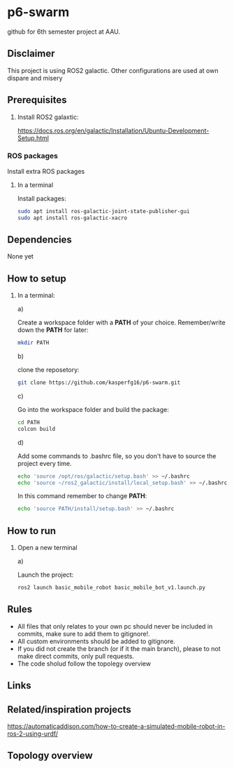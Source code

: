 # p6-swarm

github for 6th semester project at AAU.

## Disclaimer

This project is using ROS2 galactic. Other configurations are used at own dispare and misery

## Prerequisites

1.
    Install ROS2 galaxtic:
    
    <https://docs.ros.org/en/galactic/Installation/Ubuntu-Development-Setup.html>

### ROS packages

Install extra ROS packages

1. In a terminal

    Install packages:

    ``` bash
    sudo apt install ros-galactic-joint-state-publisher-gui
    sudo apt install ros-galactic-xacro
    ```

## Dependencies

None yet

## How to setup

1. In a terminal:

    a)
    
    Create a workspace folder with a **PATH** of your choice. Remember/write down the **PATH** for later:

    ``` bash
    mkdir PATH
    ```

    b)
    
    clone the reposetory:

    ``` bash
    git clone https://github.com/kasperfg16/p6-swarm.git
    ```

    c)
    
    Go into the workspace folder and build the package:

    ``` bash
    cd PATH
    colcon build
    ```

    d)
    
    Add some commands to .bashrc file, so you don't have to source the project every time.

    ``` bash
    echo 'source /opt/ros/galactic/setup.bash' >> ~/.bashrc
    echo 'source ~/ros2_galactic/install/local_setup.bash' >> ~/.bashrc
    ```

    In this command remember to change **PATH**:

    ``` bash
    echo 'source PATH/install/setup.bash' >> ~/.bashrc
    ```

## How to run

1. Open a new terminal

    a) 
    
    Launch the project:

    ``` bash
    ros2 launch basic_mobile_robot basic_mobile_bot_v1.launch.py
    ```

## Rules

* All files that only relates to your own pc should never be included in commits, make sure to add them to gitignore!.
* All custom environments should be added to gitignore.
* If you did not create the branch (or if it the main branch), please to not make direct commits, only pull requests.
* The code sholud follow the topolegy overview

## Links

## Related/inspiration projects
<https://automaticaddison.com/how-to-create-a-simulated-mobile-robot-in-ros-2-using-urdf/>

## Topology overview
